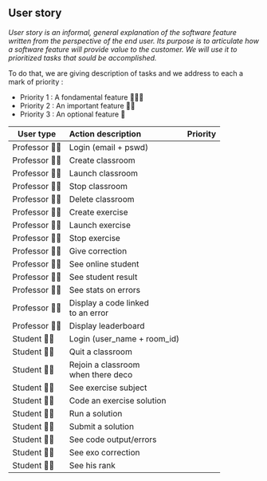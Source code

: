 
## User story
_User story is an informal, general explanation of the software feature written from the perspective of the end user. Its purpose is to articulate how a software feature will provide value to the customer. We will use it to prioritized tasks that sould be accomplished._

To do that, we are giving description of tasks and we address to each a mark of priority :
* Priority 1 : A fondamental feature 🚩🚩🚩
* Priority 2 : An important feature  🚩🚩
* Priority 3 : An optional feature   🚩

| User type     | Action description   | Priority |
| ------------- |:--------------------| :-----:|
| Professor 👨‍🏫    | Login (email + pswd) |       |
| Professor 👨‍🏫    | Create classroom     |       |
| Professor 👨‍🏫   | Launch classroom      |       |
| Professor 👨‍🏫    | Stop classroom       |       |
| Professor 👨‍🏫    | Delete classroom     |       |
| Professor 👨‍🏫    | Create exercise      |       |
| Professor 👨‍🏫    | Launch exercise       |       |
| Professor 👨‍🏫    | Stop exercise        |       |
| Professor 👨‍🏫    | Give correction      |       |
| Professor 👨‍🏫    | See online student   |       |
| Professor 👨‍🏫    | See student result   |       |
| Professor 👨‍🏫    | See stats on errors  |       |
| Professor 👨‍🏫    | Display a code linked<br>to an error |       |
| Professor 👨‍🏫    | Display leaderboard  |       |
| Student 👨‍🎓       | Login (user_name + room_id)    |       |
| Student 👨‍🎓      | Quit a classroom     |       |
| Student 👨‍🎓      | Rejoin a classroom <br> when there deco |       |
| Student 👨‍🎓      | See exercise subject |       |
| Student 👨‍🎓      | Code an exercise solution |       |
| Student 👨‍🎓      | Run a solution      |       |
| Student 👨‍🎓      | Submit a solution   |       |
| Student 👨‍🎓      | See code output/errors   |       |
| Student 👨‍🎓      | See exo correction  |       |
| Student 👨‍🎓      | See his rank  |       |




